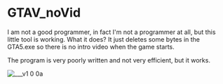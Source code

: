 # GTAV_noVid

I am not a good programmer, in fact I'm not a programmer at all, but this little tool is working.
What it does? It just deletes some bytes in the GTA5.exe so there is no intro video when the game starts.

The program is very poorly written and not very efficient, but it works.


![___v1 0 0a](https://cloud.githubusercontent.com/assets/3026792/7457273/812cf87c-f28b-11e4-9829-61dcada755fd.png)
